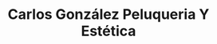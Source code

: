 ---
title: "Carlos González Peluqueria Y Estética"
url: /vila-real/carlos-gonzalez-peluqueria-y-estetica/
shop: peluquería
---